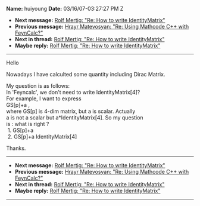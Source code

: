 **Name:** huiyoung
**Date:** 03/16/07-03:27:27 PM Z

  - **Next message:** [Rolf Mertig: "Re: How to write
    IdentityMatrix"](0403.html)
  - **Previous message:** [Hrayr Matevosyan: "Re: Using Mathcode C++
    with FeynCalc?"](0401.html)
  - **Next in thread:** [Rolf Mertig: "Re: How to write
    IdentityMatrix"](0403.html)
  - **Maybe reply:** [Rolf Mertig: "Re: How to write
    IdentityMatrix"](0403.html)

-----

Hello  

Nowadays I have calculted some quantity including Dirac Matrix.  

My question is as follows:  
In 'Feyncalc', we don't need to write IdentityMatrix[4]?  
For example, I want to express  
GS[p]+a ,  
where GS[p] is 4-dim matrix, but a is scalar. Actually  
a is not a scalar but a\*IdentityMatrix[4]. So my question  
is : what is right ?  
 1. GS[p]+a  
 2. GS[p]+a IdentityMatrix[4]  

Thanks.  

-----

  - **Next message:** [Rolf Mertig: "Re: How to write
    IdentityMatrix"](0403.html)
  - **Previous message:** [Hrayr Matevosyan: "Re: Using Mathcode C++
    with FeynCalc?"](0401.html)
  - **Next in thread:** [Rolf Mertig: "Re: How to write
    IdentityMatrix"](0403.html)
  - **Maybe reply:** [Rolf Mertig: "Re: How to write
    IdentityMatrix"](0403.html)

-----

